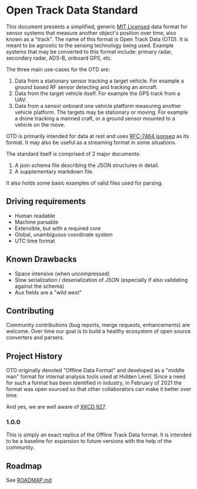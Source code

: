 # Open Track Data Standard
This document presents a simplified, generic [MIT Licensed](./LICENSE.md) data format for sensor systems that measure another object's position over time, also known as a "track". The name of this format is Open Track Data (OTD). It is meant to be agnostic to the sensing technology being used. Example systems that may be converted to this format include: primary radar, secondary radar, ADS-B, onboard GPS, etc.

The three main use-cases for the OTD are:

1. Data from a stationary sensor tracking a target vehicle. For example a ground based RF sensor detecting and tracking an aircraft.
2. Data from the target vehicle itself. For example the GPS track from a UAV.
3. Data from a sensor onboard one vehicle platform measuring another vehicle platform. The targets may be stationary or moving. For example a drone tracking a manned craft, or a ground sensor mounted to a vehicle on the move.

OTD is primarily intended for data at rest and uses [RFC-7464 jsonseq](https://tools.ietf.org/html/rfc7464) as its format.  It may also be useful as a streaming format in some situations.


The standard itself is comprised of 2 major documents:

1.  A json schema file describing the JSON structures in detail.
2.  A supplementary markdown file.

It also holds some basic examples of valid files used for parsing.

## Driving requirements
* Human readable
* Machine parsable
* Extensible, but with a required core
* Global, unambiguous coordinate system
* UTC time format

## Known Drawbacks
* Space intensive (when uncompressed)
* Slow serialization / deserialization of JSON (especially if also validating against the schema)
* Aux fields are a "wild west"

## Contributing
Community contributions (bug reports, merge requests, enhancements) are welcome.  Over time our goal is to build a healthy ecosystem of open source converters and parsers.

## Project History
OTD originally denoted "Offline Data Format" and developed as a "middle man" format for internal analysis tools used at Hidden Level.  Since a need for such a format has been identified in industry, in February of 2021 the format was open sourced so that other collaborators can make it better over time.

And yes, we are well aware of [XKCD 927](https://xkcd.com/927/).

### 1.0.0
This is simply an exact replica of the Offline Track Data format.  It is intended to be a baseline for expansion to future versions with the help of the community.

## Roadmap
See [ROADMAP.md](./ROADMAP.md)